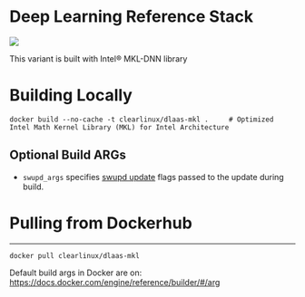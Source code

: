 # Deep Learning Reference Stack

[![](https://images.microbadger.com/badges/image/clearlinux/dlaas-mkl.svg)](http://microbadger.com/images/clearlinux/dlaas-mkl "Get your own image badge on microbadger.com")

This variant is built with Intel® MKL-DNN library

# Building Locally

```
docker build --no-cache -t clearlinux/dlaas-mkl .     # Optimized Intel Math Kernel Library (MKL) for Intel Architecture
```

## Optional Build ARGs

* `swupd_args` specifies
  [swupd update](https://clearlinux.org/documentation/clear-linux/guides/maintenance/swupd-guide#perform-a-manual-update)
  flags passed to the update during build.

# Pulling from Dockerhub
---------------------------

```
docker pull clearlinux/dlaas-mkl
```

Default build args in Docker are on: https://docs.docker.com/engine/reference/builder/#/arg
